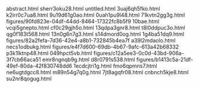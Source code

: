 abstract.html
sherr3oku28.html
untitled.html
3uaj6qh5fko.html
k2irr0c7ua8.html
9u19d61g0ao.html
0uah1pu9l48.html
71kvtn2gg3g.html
figures/90fd823e-04df-44dd-8464-17322fc8b5f9
10bae.html
vcqi5gnepto.html
cf0c29gjh5o.html
13qdpa3gnr8.html
t8l0ddpuc3o.html
qg0f183t568.html
13n0g6n7g3.html
s14dmord0og.html
1g4ba51dq9.html
figures/82a2fefa-7d36-42e4-a8b1-732845b4ea7f
a39l2mdaolo.html
necs1odbukg.html
figures/e4f7d600-69db-4b67-9afc-613a42b68332
p3k1lktnp48.html
049hpct5vb.html
figures/c12a5ee3-0c0d-43bd-906a-3f7cb66aca51
emr8ngnqb9g.html
d8r0791s538.html
figures/b1413c5a-21df-49ef-80da-42f830748dd6
1ecdcjtri1g.html
fmo6qpmns7.html
ne6ugtdgcc8.html
m89n54g7q0g.html
7jt8agqfr08.html
cnbnch5kje8.html
su2nr8qogug.html